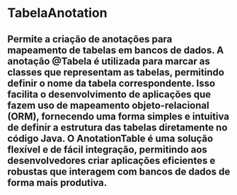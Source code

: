 # TabelaAnotation

## Permite a criação de anotações para mapeamento de tabelas em bancos de dados. A anotação @Tabela é utilizada para marcar as classes que representam as tabelas, permitindo definir o nome da tabela correspondente. Isso facilita o desenvolvimento de aplicações que fazem uso de mapeamento objeto-relacional (ORM), fornecendo uma forma simples e intuitiva de definir a estrutura das tabelas diretamente no código Java. O AnotationTable é uma solução flexível e de fácil integração, permitindo aos desenvolvedores criar aplicações eficientes e robustas que interagem com bancos de dados de forma mais produtiva.
